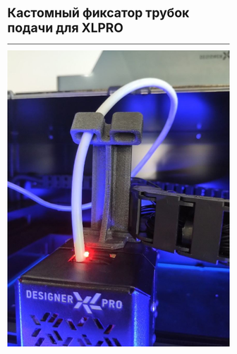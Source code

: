 # Кастомный фиксатор трубок подачи для XLPRO
---

![XLPRO_Фиксатор_трубок_подачи_пластика](./img/XLPRO_Фиксатор_трубок_подачи_пластика.jpg)